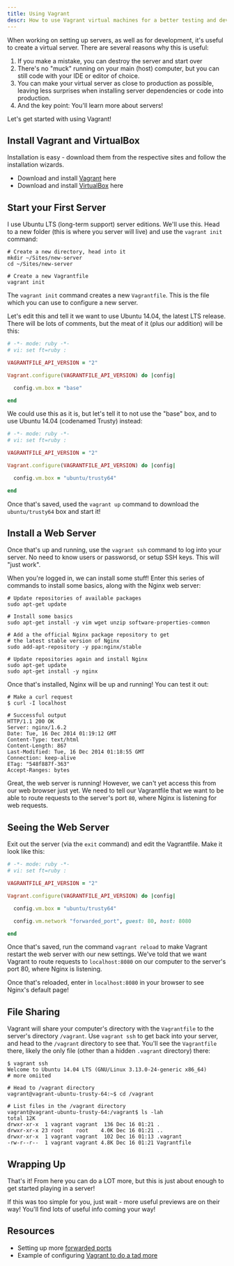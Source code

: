 ```yaml
---
title: Using Vagrant
descr: How to use Vagrant virtual machines for a better testing and development environment.
---
```


When working on setting up servers, as well as for development, it's useful to create a virtual server. There are several reasons why this is useful:

1. If you make a mistake, you can destroy the server and start over 
2. There's no "muck" running on your main (host) computer, but you can still code with your IDE or editor of choice.
3. You can make your virtual server as close to production as possible, leaving less surprises when installing server dependencies or code into production.
4. And the key point: You'll learn more about servers!

Let's get started with using Vagrant!

## Install Vagrant and VirtualBox

Installation is easy - download them from the respective sites and follow the installation wizards.

* Download and install [Vagrant](http://www.vagrantup.com) here
* Download and install [VirtualBox](https://www.virtualbox.org) here

## Start your First Server

I use Ubuntu LTS (long-term support) server editions. We'll use this. Head to a new folder (this is where you server will live) and use the `vagrant init` command:

```shell
# Create a new directory, head into it
mkdir ~/Sites/new-server
cd ~/Sites/new-server

# Create a new Vagrantfile
vagrant init
```

The `vagrant init` command creates a new `Vagrantfile`. This is the file which you can use to configure a new server.

Let's edit this and tell it we want to use Ubuntu 14.04, the latest LTS release. There will be lots of comments, but the meat of it (plus our addition) will be this:

```ruby
# -*- mode: ruby -*-
# vi: set ft=ruby :

VAGRANTFILE_API_VERSION = "2"

Vagrant.configure(VAGRANTFILE_API_VERSION) do |config|

  config.vm.box = "base"

end
```

We could use this as it is, but let's tell it to not use the "base" box, and to use Ubuntu 14.04 (codenamed Trusty) instead:

```ruby
# -*- mode: ruby -*-
# vi: set ft=ruby :

VAGRANTFILE_API_VERSION = "2"

Vagrant.configure(VAGRANTFILE_API_VERSION) do |config|

  config.vm.box = "ubuntu/trusty64"

end
```

Once that's saved, used the `vagrant up` command to download the `ubuntu/trusty64` box and start it!

## Install a Web Server

Once that's up and running, use the `vagrant ssh` command to log into your server. No need to know users or passworsd, or setup SSH keys. This will "just work".

When you're logged in, we can install some stuff! Enter this series of commands to install some basics, along with the Nginx web server:

```shell
# Update repositories of available packages
sudo apt-get update

# Install some basics
sudo apt-get install -y vim wget unzip software-properties-common

# Add a the official Nginx package repository to get 
# the latest stable version of Nginx
sudo add-apt-repository -y ppa:nginx/stable

# Update repositories again and install Nginx
sudo apt-get update
sudo apt-get install -y nginx
```

Once that's installed, Nginx will be up and running! You can test it out:

```shell
# Make a curl request
$ curl -I localhost

# Successful output
HTTP/1.1 200 OK
Server: nginx/1.6.2
Date: Tue, 16 Dec 2014 01:19:12 GMT
Content-Type: text/html
Content-Length: 867
Last-Modified: Tue, 16 Dec 2014 01:18:55 GMT
Connection: keep-alive
ETag: "548f887f-363"
Accept-Ranges: bytes
```

Great, the web server is running! However, we can't yet access this from our web browser just yet. We need to tell our Vagrantfile that we want to be able to route requests to the server's port `80`, where Nginx is listening for web requests.

## Seeing the Web Server

Exit out the server (via the `exit` command) and edit the Vagrantfile. Make it look like this:

```ruby
# -*- mode: ruby -*-
# vi: set ft=ruby :

VAGRANTFILE_API_VERSION = "2"

Vagrant.configure(VAGRANTFILE_API_VERSION) do |config|

  config.vm.box = "ubuntu/trusty64"

  config.vm.network "forwarded_port", guest: 80, host: 8080

end
```

Once that's saved, run the command `vagrant reload` to make Vagrant restart the web server with our new settings. We've told that we want Vagrant to route requests to `localhost:8080` on our computer to the server's port 80, where Nginx is listening.

Once that's reloaded, enter in `localhost:8080` in your browser to see Nginx's default page!

## File Sharing

Vagrant will share your computer's directory with the `Vagrantfile` to the server's directory `/vagrant`. Use `vagrant ssh` to get back into your server, and head to the `/vagrant` directory to see that. You'll see the `Vagrantfile` there, likely the only file (other than a hidden `.vagrant` directory) there:

```shell
$ vagrant ssh
Welcome to Ubuntu 14.04 LTS (GNU/Linux 3.13.0-24-generic x86_64)
# more omiited

# Head to /vagrant directory
vagrant@vagrant-ubuntu-trusty-64:~$ cd /vagrant

# List files in the /vagrant directory
vagrant@vagrant-ubuntu-trusty-64:/vagrant$ ls -lah
total 12K
drwxr-xr-x  1 vagrant vagrant  136 Dec 16 01:21 .
drwxr-xr-x 23 root    root    4.0K Dec 16 01:21 ..
drwxr-xr-x  1 vagrant vagrant  102 Dec 16 01:13 .vagrant
-rw-r--r--  1 vagrant vagrant 4.8K Dec 16 01:21 Vagrantfile
```

## Wrapping Up

That's it! From here you can do a LOT more, but this is just about enough to get started playing in a server!

If this was too simple for you, just wait - more useful previews are on their way! You'll find lots of useful info coming your way!

## Resources

* Setting up more [forwarded ports](http://docs.vagrantup.com/v2/networking/forwarded_ports.html)
* Example of configuring [Vagrant to do a tad more](https://gist.github.com/fideloper/f838b7f44c9e2ae5b323)